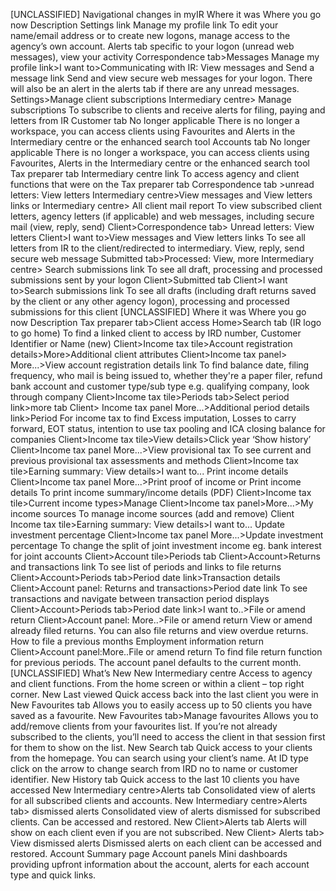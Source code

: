 \[UNCLASSIFIED\] Navigational changes in myIR Where it was Where you go now Description Settings link Manage my profile link To edit your name/email address or to create new logons, manage access to the agency’s own account. Alerts tab specific to your logon (unread web messages), view your activity Correspondence tab>Messages Manage my profile link>I want to>Communicating with IR: View messages and Send a message link Send and view secure web messages for your logon. There will also be an alert in the alerts tab if there are any unread messages. Settings>Manage client subscriptions Intermediary centre> Manage subscriptions To subscribe to clients and receive alerts for filing, paying and letters from IR Customer tab No longer applicable There is no longer a workspace, you can access clients using Favourites and Alerts in the Intermediary centre or the enhanced search tool Accounts tab No longer applicable There is no longer a workspace, you can access clients using Favourites, Alerts in the Intermediary centre or the enhanced search tool Tax preparer tab Intermediary centre link To access agency and client functions that were on the Tax preparer tab Correspondence tab >unread letters: View letters Intermediary centre>View messages and View letters links or Intermediary centre> All client mail report To view subscribed client letters, agency letters (if applicable) and web messages, including secure mail (view, reply, send) Client>Correspondence tab> Unread letters: View letters Client>I want to>View messages and View letters links To see all letters from IR to the client/redirected to intermediary. View, reply, send secure web message Submitted tab>Processed: View, more Intermediary centre> Search submissions link To see all draft, processing and processed submissions sent by your logon Client>Submitted tab Client>I want to>Search submissions link To see all drafts (including draft returns saved by the client or any other agency logon), processing and processed submissions for this client \[UNCLASSIFIED\] Where it was Where you go now Description Tax preparer tab>Client access Home>Search tab (IR logo to go home) To find a linked client to access by IRD number, Customer Identifier or Name (new) Client>Income tax tile>Account registration details>More>Additional client attributes Client>Income tax panel> More...>View account registration details link To find balance date, filing frequency, who mail is being issued to, whether they're a paper filer, refund bank account and customer type/sub type e.g. qualifying company, look through company Client>Income tax tile>Periods tab>Select period link>more tab Client> Income tax panel More...>Additional period details link>Period For income tax to find Excess imputation, Losses to carry forward, EOT status, intention to use tax pooling and ICA closing balance for companies Client>Income tax tile>View details>Click year ‘Show history’ Client>Income tax panel More...>View provisional tax To see current and previous provisional tax assessments and methods Client>Income tax tile>Earning summary: View details>I want to... Print income details Client>Income tax panel More...>Print proof of income or Print income details To print income summary/income details (PDF) Client>Income tax tile>Current income types>Manage Client>Income tax panel>More...>My income sources To manage income sources (add and remove) Client Income tax tile>Earning summary: View details>I want to... Update investment percentage Client>Income tax panel More...>Update investment percentage To change the split of joint investment income eg. bank interest for joint accounts Client>Account tile>Periods tab Client>Account>Returns and transactions link To see list of periods and links to file returns Client>Account>Periods tab>Period date link>Transaction details Client>Account panel: Returns and transactions>Period date link To see transactions and navigate between transaction period displays Client>Account>Periods tab>Period date link>I want to..>File or amend return Client>Account panel: More..>File or amend return View or amend already filed returns. You can also file returns and view overdue returns. How to file a previous months Employment information return Client>Account panel:More..File or amend return To find file return function for previous periods. The account panel defaults to the current month. \[UNCLASSIFIED\] What’s New New Intermediary centre Access to agency and client functions. From the home screen or within a client – top right corner. New Last viewed Quick access back into the last client you were in New Favourites tab Allows you to easily access up to 50 clients you have saved as a favourite. New Favourites tab>Manage favourites Allows you to add/remove clients from your favourites list. If you’re not already subscribed to the clients, you’ll need to access the client in that session first for them to show on the list. New Search tab Quick access to your clients from the homepage. You can search using your client’s name. At ID type click on the arrow to change search from IRD no to name or customer identifier. New History tab Quick access to the last 10 clients you have accessed New Intermediary centre>Alerts tab Consolidated view of alerts for all subscribed clients and accounts. New Intermediary centre>Alerts tab> dismissed alerts Consolidated view of alerts dismissed for subscribed clients. Can be accessed and restored. New Client>Alerts tab Alerts will show on each client even if you are not subscribed. New Client> Alerts tab> View dismissed alerts Dismissed alerts on each client can be accessed and restored. Account Summary page Account panels Mini dashboards providing upfront information about the account, alerts for each account type and quick links.